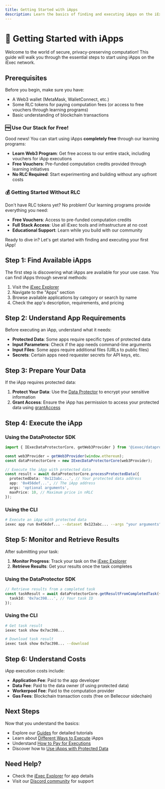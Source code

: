 ```yaml
---
title: Getting Started with iApps
description: Learn the basics of finding and executing iApps on the iExec network
---
```


# 🚀 Getting Started with iApps

Welcome to the world of secure, privacy-preserving computation! This guide will walk you through the essential steps to start using iApps on the iExec network.

## Prerequisites

Before you begin, make sure you have:

- A Web3 wallet (MetaMask, WalletConnect, etc.)
- Some RLC tokens for paying computation fees (or access to free vouchers through learning programs)
- Basic understanding of blockchain transactions

### 🆓 Use Our Stack for Free!

Good news! You can start using iApps **completely free** through our learning programs:

- **Learn Web3 Program**: Get free access to our entire stack, including vouchers for iApp executions
- **Free Vouchers**: Pre-funded computation credits provided through learning initiatives
- **No RLC Required**: Start experimenting and building without any upfront costs

### 💰 Getting Started Without RLC

Don't have RLC tokens yet? No problem! Our learning programs provide everything you need:

- **Free Vouchers**: Access to pre-funded computation credits
- **Full Stack Access**: Use all iExec tools and infrastructure at no cost
- **Educational Support**: Learn while you build with our community

Ready to dive in? Let's get started with finding and executing your first iApp!

## Step 1: Find Available iApps

The first step is discovering what iApps are available for your use case. You can find iApps through several methods:

1. Visit the [iExec Explorer](https://explorer.iex.ec)
2. Navigate to the "Apps" section
3. Browse available applications by category or search by name
4. Check the app's description, requirements, and pricing

## Step 2: Understand App Requirements

Before executing an iApp, understand what it needs:

- **Protected Data**: Some apps require specific types of protected data
- **Input Parameters**: Check if the app needs command-line arguments
- **Input Files**: Some apps require additional files (URLs to public files)
- **Secrets**: Certain apps need requester secrets for API keys, etc.

## Step 3: Prepare Your Data

If the iApp requires protected data:

1. **Protect Your Data**: Use the [Data Protector](/manage-data/dataProtector/dataProtectorCore/protectData) to encrypt your sensitive information
2. **Grant Access**: Ensure the iApp has permission to access your protected data using [grantAccess](/manage-data/dataProtector/dataProtectorCore/grantAccess)

## Step 4: Execute the iApp

### Using the DataProtector SDK

```typescript
import { IExecDataProtectorCore, getWeb3Provider } from '@iexec/dataprotector';

const web3Provider = getWeb3Provider(window.ethereum);
const dataProtectorCore = new IExecDataProtectorCore(web3Provider);

// Execute the iApp with protected data
const result = await dataProtectorCore.processProtectedData({
  protectedData: '0x123abc...', // Your protected data address
  app: '0x456def...', // The iApp address
  args: 'optional arguments',
  maxPrice: 10, // Maximum price in nRLC
});
```

### Using the CLI

```bash
# Execute an iApp with protected data
iexec app run 0x456def... --dataset 0x123abc... --args "your arguments"
```

## Step 5: Monitor and Retrieve Results

After submitting your task:

1. **Monitor Progress**: Track your task on the [iExec Explorer](https://explorer.iex.ec)
2. **Retrieve Results**: Get your results once the task completes

### Using the DataProtector SDK

```typescript
// Retrieve results from a completed task
const taskResult = await dataProtectorCore.getResultFromCompletedTask({
  taskId: '0x7ac398...', // Your task ID
});
```

### Using the CLI

```bash
# Get task result
iexec task show 0x7ac398...

# Download task result
iexec task show 0x7ac398... --download
```

## Step 6: Understand Costs

iApp execution costs include:

- **Application Fee**: Paid to the app developer
- **Data Fee**: Paid to the data owner (if using protected data)
- **Workerpool Fee**: Paid to the computation provider
- **Gas Fees**: Blockchain transaction costs (free on Bellecour sidechain)

## Next Steps

Now that you understand the basics:

- Explore our [Guides](./guides/) for detailed tutorials
- Learn about [Different Ways to Execute](./guides/different-ways-to-execute.md) iApps
- Understand [How to Pay for Executions](./guides/how-to-pay-executions.md)
- Discover how to [Use iApps with Protected Data](./guides/use-iapp-with-protected-data.md)

## Need Help?

- Check the [iExec Explorer](https://explorer.iex.ec) for app details
- Visit our [Discord community](https://discord.gg/iexec) for support
